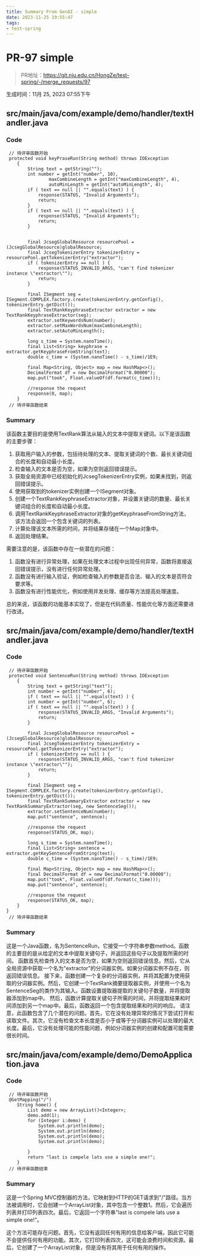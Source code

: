 ```yaml
---
title: Summary From GenAI - simple
date: 2023-11-25 19:55:47
tags:
- test-spring
---
```

 
# PR-97 simple

> PR地址：https://git.nju.edu.cn/HongZe/test-spring/-/merge_requests/97

生成时间：11月 25, 2023 07:55下午

## src/main/java/com/example/demo/handler/textHandler.java
### Code 
```
 // 待评审函数开始 
 protected void keyPraseRun(String method) throws IOException
    {
        String text = getString("");
        int number = getInt("number", 10),
                maxCombineLength = getInt("maxCombineLength", 4),
                autoMinLength = getInt("autoMinLength", 4);
        if ( text == null || "".equals(text) ) {
            response(STATUS, "Invalid Arguments");
            return;
        }
        if ( text == null || "".equals(text) ) {
            response(STATUS, "Invalid Arguments");
            return;
        }


        final JcsegGlobalResource resourcePool = (JcsegGlobalResource)globalResource;
        final JcsegTokenizerEntry tokenizerEntry = resourcePool.getTokenizerEntry("extractor");
        if ( tokenizerEntry == null ) {
            response(STATUS_INVALID_ARGS, "can't find tokenizer instance \"extractor\"");
            return;
        }

        final ISegment seg = ISegment.COMPLEX.factory.create(tokenizerEntry.getConfig(), tokenizerEntry.getDict());
        final TextRankKeyphraseExtractor extractor = new TextRankKeyphraseExtractor(seg);
        extractor.setKeywordsNum(number);
        extractor.setMaxWordsNum(maxCombineLength);
        extractor.setAutoMinLength();

        long s_time = System.nanoTime();
        final List<String> keyphrase = extractor.getKeyphraseFromString(text);
        double c_time = (System.nanoTime() - s_time)/1E9;

        final Map<String, Object> map = new HashMap<>();
        DecimalFormat df = new DecimalFormat("0.00000");
        map.put("took", Float.valueOf(df.format(c_time)));

        //response the request
        response(0, map);
    } 
 // 待评审函数结束 
```

### Summary
 该函数主要目的是使用TextRank算法从输入的文本中提取关键词。以下是该函数的主要步骤：

  1. 获取用户输入的参数，包括待处理的文本、提取关键词的个数、最长关键词组合的长度和自动最小长度。
  2. 检查输入的文本是否为空，如果为空则返回错误提示。
  3. 获取全局资源中已经初始化的JcsegTokenizerEntry实例，如果未找到，则返回错误提示。
  4. 使用获取到的tokenizer实例创建一个ISegment对象。
  5. 创建一个TextRankKeyphraseExtractor对象，并设置关键词的数量、最长关键词组合的长度和自动最小长度。
  6. 调用TextRankKeyphraseExtractor对象的getKeyphraseFromString方法，该方法会返回一个包含关键词的列表。
  7. 计算处理该文本所需的时间，并将结果存储在一个Map对象中。
  8. 返回处理结果。

需要注意的是，该函数中存在一些潜在的问题：

  1. 函数没有进行异常处理，如果在处理文本过程中出现任何异常，函数将直接返回错误提示，没有进行任何异常处理。
  2. 函数没有进行输入验证，例如检查输入的参数是否合法、输入的文本是否符合要求等。
  3. 函数没有进行性能优化，例如使用并发处理、缓存等方法提高处理速度。

总的来说，该函数的功能基本实现了，但是在代码质量、性能优化等方面还需要进行改进。

## src/main/java/com/example/demo/handler/textHandler.java
### Code 
```
 // 待评审函数开始 
 protected void SentenceRun(String method) throws IOException
    {
        String text = getString("text");
        int number = getInt("number", 6);
        if ( text == null || "".equals(text) ) {
        int number = getInt("number", 6);
        if ( text == null || "".equals(text) ) {
            response(STATUS_INVALID_ARGS, "Invalid Arguments");
            return;
        }

        final JcsegGlobalResource resourcePool = (JcsegGlobalResource)globalResource;
        final JcsegTokenizerEntry tokenizerEntry = resourcePool.getTokenizerEntry("extractor");
        if ( tokenizerEntry == null ) {
            response(STATUS_INVALID_ARGS, "can't find tokenizer instance \"extractor\"");
            return;
        }

        final ISegment seg = ISegment.COMPLEX.factory.create(tokenizerEntry.getConfig(), tokenizerEntry.getDict());
        final TextRankSummaryExtractor extractor = new TextRankSummaryExtractor(seg, new SentenceSeg());
        extractor.setSentenceNum(number);
        map.put("sentence", sentence);

        //response the request
        response(STATUS_OK, map);

        long s_time = System.nanoTime();
        final List<String> sentence = extractor.getKeySentenceFromString(text);
        double c_time = (System.nanoTime() - s_time)/1E9;

        final Map<String, Object> map = new HashMap<>();
        final DecimalFormat df = new DecimalFormat("0.00000");
        map.put("took", Float.valueOf(df.format(c_time)));
        map.put("sentence", sentence);

        //response the request
        response(STATUS_OK, map);
    }
} 
 // 待评审函数结束 
```

### Summary
 这是一个Java函数，名为SentenceRun，它接受一个字符串参数method。函数的主要目的是从给定的文本中提取关键句子，并返回这些句子以及提取所需的时间。
函数首先检查传入的文本是否为空，如果为空则返回错误信息。然后，它从全局资源中获取一个名为"extractor"的分词器实例。如果分词器实例不存在，则返回错误信息。
接下来，函数创建一个复杂的分词器实例，并将其配置为使用获取的分词器实例。然后，它创建一个TextRank摘要提取器实例，并使用一个名为SentenceSeg的类作为其输入。函数设置提取器提取的关键句子数量，并将提取器添加到map中。
然后，函数计算提取关键句子所需的时间，并将提取结果和时间添加到另一个map中。最后，函数返回一个包含提取结果和时间的响应。
请注意，此函数包含了几个潜在的问题。首先，它在没有处理异常的情况下尝试打开和读取文件。其次，它没有检查文本长度是否小于或等于分词器实例可以处理的最大长度。最后，它没有处理可能的性能问题，例如分词器实例的创建和配置可能需要很长时间。

## src/main/java/com/example/demo/DemoApplication.java
### Code 
```
 // 待评审函数开始 
 @GetMapping("/")
	String home() {
		List demo = new ArrayList()<Integer>;
		demo.add(1);
		for (Integer i:demo) {
			System.out.println(demo);
			System.out.println(demo);
			System.out.println(demo);
			System.out.println(demo);

		}
		return "last is compele lats use a simple one!";
	} 
 // 待评审函数结束 
```

### Summary
 这是一个Spring MVC控制器的方法，它映射到HTTP的GET请求到"/"路径。当方法被调用时，它会创建一个ArrayList对象，其中包含一个整数1。然后，它会遍历列表并打印列表四次。最后，它返回一个字符串"last is compele lats use a simple one!"。

这个方法可能存在问题。首先，它没有返回任何有用的信息给客户端，因此它可能不会提供任何有用的功能。其次，它打印列表四次，这可能会浪费时间和资源。最后，它创建了一个ArrayList对象，但是没有将其用于任何有用的操作。

